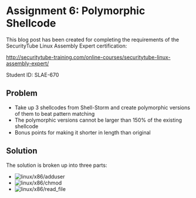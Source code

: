 # Assignment 6: Polymorphic Shellcode

This blog post has been created for completing the requirements of the SecurityTube Linux Assembly Expert certification:

http://securitytube-training.com/online-courses/securitytube-linux-assembly-expert/

Student ID: SLAE-670

## Problem

- Take up 3 shellcodes from Shell-Storm and create polymorphic versions of them to beat pattern matching
- The polymorphic versions cannot be larger than 150% of the existing shellcode
- Bonus points for making it shorter in length than original

## Solution

The solution is broken up into three parts:

- ![linux/x86/adduser](https://github.com/adeptex/SLAE/tree/master/Assignment-6/dlexec "dlexec")
- ![linux/x86/chmod](https://github.com/adeptex/SLAE/tree/master/Assignment-6/passwd "passwd")
- ![linux/x86/read_file](https://github.com/adeptex/SLAE/tree/master/Assignment-6/rot7 "rot7")
